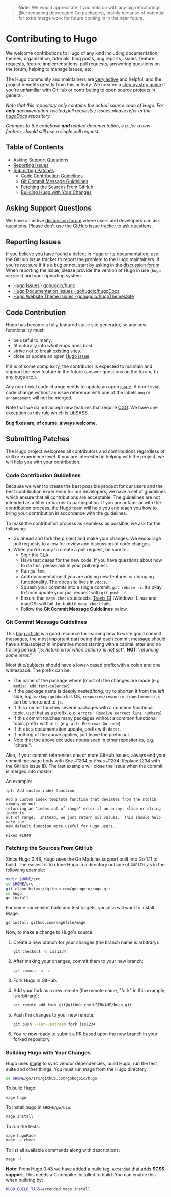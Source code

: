>**Note:** We would apprecitate if you hold on with any big refactorings (like renaming deprecated Go packages), mainly because of potential for extra merge work for future coming in in the near future.

# Contributing to Hugo

We welcome contributions to Hugo of any kind including documentation, themes,
organization, tutorials, blog posts, bug reports, issues, feature requests,
feature implementations, pull requests, answering questions on the forum,
helping to manage issues, etc.

The Hugo community and maintainers are [very active](https://github.com/gohugoio/hugo/pulse/monthly) and helpful, and the project benefits greatly from this activity. We created a [step by step guide](https://gohugo.io/tutorials/how-to-contribute-to-hugo/) if you're unfamiliar with GitHub or contributing to open source projects in general.

*Note that this repository only contains the actual source code of Hugo. For **only** documentation-related pull requests / issues please refer to the [hugoDocs](https://github.com/gohugoio/hugoDocs) repository.*

*Changes to the codebase **and** related documentation, e.g. for a new feature, should still use a single pull request.*

## Table of Contents

* [Asking Support Questions](#asking-support-questions)
* [Reporting Issues](#reporting-issues)
* [Submitting Patches](#submitting-patches)
  * [Code Contribution Guidelines](#code-contribution-guidelines)
  * [Git Commit Message Guidelines](#git-commit-message-guidelines)
  * [Fetching the Sources From GitHub](#fetching-the-sources-from-github)
  * [Building Hugo with Your Changes](#building-hugo-with-your-changes)

## Asking Support Questions

We have an active [discussion forum](https://discourse.gohugo.io) where users and developers can ask questions.
Please don't use the GitHub issue tracker to ask questions.

## Reporting Issues

If you believe you have found a defect in Hugo or its documentation, use
the GitHub issue tracker to report
the problem to the Hugo maintainers. If you're not sure if it's a bug or not,
start by asking in the [discussion forum](https://discourse.gohugo.io).
When reporting the issue, please provide the version of Hugo in use (`hugo
version`) and your operating system.

- [Hugo Issues · gohugoio/hugo](https://github.com/gohugoio/hugo/issues)
- [Hugo Documentation Issues · gohugoio/hugoDocs](https://github.com/gohugoio/hugoDocs/issues)
- [Hugo Website Theme Issues · gohugoio/hugoThemesSite](https://github.com/gohugoio/hugoThemesSite/issues)

## Code Contribution

Hugo has become a fully featured static site generator, so any new functionality must:

* be useful to many.
* fit naturally into _what Hugo does best._
* strive not to break existing sites.
* close or update an open [Hugo issue](https://github.com/gohugoio/hugo/issues)

If it is of some complexity, the contributor is expected to maintain and support the new feature in the future (answer questions on the forum, fix any bugs etc.).

Any non-trivial code change needs to update an open [issue](https://github.com/gohugoio/hugo/issues). A non-trivial code change without an issue reference with one of the labels `bug` or `enhancement` will not be merged.

Note that we do not accept new features that require [CGO](https://github.com/golang/go/wiki/cgo).
We have one exception to this rule which is LibSASS.

**Bug fixes are, of course, always welcome.**

## Submitting Patches

The Hugo project welcomes all contributors and contributions regardless of skill or experience level. If you are interested in helping with the project, we will help you with your contribution.

### Code Contribution Guidelines

Because we want to create the best possible product for our users and the best contribution experience for our developers, we have a set of guidelines which ensure that all contributions are acceptable. The guidelines are not intended as a filter or barrier to participation. If you are unfamiliar with the contribution process, the Hugo team will help you and teach you how to bring your contribution in accordance with the guidelines.

To make the contribution process as seamless as possible, we ask for the following:

* Go ahead and fork the project and make your changes.  We encourage pull requests to allow for review and discussion of code changes.
* When you’re ready to create a pull request, be sure to:
    * Sign the [CLA](https://cla-assistant.io/gohugoio/hugo).
    * Have test cases for the new code. If you have questions about how to do this, please ask in your pull request.
    * Run `go fmt`.
    * Add documentation if you are adding new features or changing functionality.  The docs site lives in `/docs`.
    * Squash your commits into a single commit. `git rebase -i`. It’s okay to force update your pull request with `git push -f`.
    * Ensure that `mage check` succeeds. [Travis CI](https://travis-ci.org/gohugoio/hugo) (Windows, Linux and macOS) will fail the build if `mage check` fails.
    * Follow the **Git Commit Message Guidelines** below.

### Git Commit Message Guidelines

This [blog article](https://cbea.ms/git-commit/) is a good resource for learning how to write good commit messages,
the most important part being that each commit message should have a title/subject in imperative mood starting with a capital letter and no trailing period:
*"js: Return error when option x is not set"*, **NOT** *"returning some error."*

Most title/subjects should have a lower-cased prefix with a colon and one whitespace. The prefix can be:

* The name of the package where (most of) the changes are made (e.g. `media: Add text/calendar`)
* If the package name is deeply nested/long, try to shorten it from the left side, e.g. `markup/goldmark` is OK, `resources/resource_transformers/js` can be shortened to `js`.
* If this commit touches several packages with a common functional topic, use that as a prefix, e.g. `errors: Resolve correct line numbers`)
* If this commit touches many packages without a common functional topic, prefix with `all:` (e.g. `all: Reformat Go code`)
* If this is a documentation update, prefix with `docs:`.
* If nothing of the above applies, just leave the prefix out.
* Note that the above excludes nouns seen in other repositories, e.g. "chore:".

Also, if your commit references one or more GitHub issues, always end your commit message body with *See #1234* or *Fixes #1234*.
Replace *1234* with the GitHub issue ID. The last example will close the issue when the commit is merged into *master*.

An example:

```text
tpl: Add custom index function

Add a custom index template function that deviates from the stdlib simply by not
returning an "index out of range" error if an array, slice or string index is
out of range.  Instead, we just return nil values.  This should help make the
new default function more useful for Hugo users.

Fixes #1949
```

###  Fetching the Sources From GitHub

Since Hugo 0.48, Hugo uses the Go Modules support built into Go 1.11 to build. The easiest is to clone Hugo in a directory outside of `GOPATH`, as in the following example:

```bash
mkdir $HOME/src
cd $HOME/src
git clone https://github.com/gohugoio/hugo.git
cd hugo
go install
```

For some convenient build and test targets, you also will want to install Mage:

```bash
go install github.com/magefile/mage
```

Now, to make a change to Hugo's source:

1. Create a new branch for your changes (the branch name is arbitrary):

    ```bash
    git checkout -b iss1234
    ```

1. After making your changes, commit them to your new branch:

    ```bash
    git commit -a -v
    ```

1. Fork Hugo in GitHub.

1. Add your fork as a new remote (the remote name, "fork" in this example, is arbitrary):

    ```bash
    git remote add fork git@github.com:USERNAME/hugo.git
    ```

1. Push the changes to your new remote:

    ```bash
    git push --set-upstream fork iss1234
    ```

1. You're now ready to submit a PR based upon the new branch in your forked repository.

### Building Hugo with Your Changes

Hugo uses [mage](https://github.com/magefile/mage) to sync vendor dependencies, build Hugo, run the test suite and other things. You must run mage from the Hugo directory.

```bash
cd $HOME/go/src/github.com/gohugoio/hugo
```

To build Hugo:

```bash
mage hugo
```

To install hugo in `$HOME/go/bin`:

```bash
mage install
```

To run the tests:

```bash
mage hugoRace
mage -v check
```

To list all available commands along with descriptions:

```bash
mage -l
```

**Note:** From Hugo 0.43 we have added a build tag, `extended` that adds **SCSS support**. This needs a C compiler installed to build. You can enable this when building by:

```bash
HUGO_BUILD_TAGS=extended mage install
````
